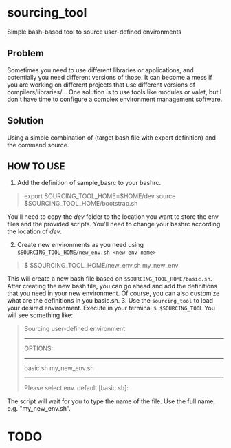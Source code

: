 # sourcing_tool
Simple bash-based tool to source user-defined environments

## Problem
Sometimes you need to use different libraries or applications, and potentially you need different versions of those. It can become a mess if you are working on different projects that use different versions of compilers/libraries/... One solution is to use tools like modules or valet, but I don't have time to configure a complex environment management software.

## Solution
Using a simple combination of (target bash file with export definition) and the command source.

## HOW TO USE

1. Add the definition of sample_basrc to your bashrc.

> export SOURCING_TOOL_HOME=$HOME/dev
> source $SOURCING_TOOL_HOME/bootstrap.sh

You'll need to copy the *dev* folder to the location you want to store the env files and the provided scripts. You'll need to change your bashrc according the location of *dev*.

2. Create new environments as you need using `$SOURCING_TOOL_HOME/new_env.sh <new env name>`

> $ $SOURCING_TOOL_HOME/new_env.sh my_new_env

This will create a new bash file based on `$SOURCING_TOOL_HOME/basic.sh`. After creating the new bash file, you can go ahead and add the definitions that you need in your new environment. Of course, you can also customize what are the definitions in you basic.sh.
3. Use the `sourcing_tool` to load your desired environment.
Execute in your terminal `$ $SOURCING_TOOL`
You will see something like:

> Sourcing user-defined environment. 
> *************************
> OPTIONS:
> *************************
> basic.sh
> my_new_env.sh
> *************************
> Please select env. default [basic.sh]: 

The script will wait for you to type the name of the file. Use the full name, e.g. "my_new_env.sh".

# TODO

